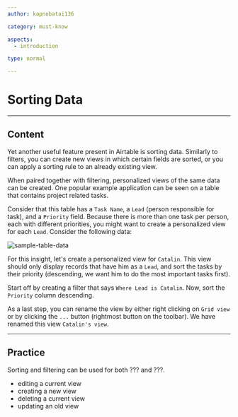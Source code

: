 ```yaml
---
author: kapnobatai136

category: must-know

aspects:
  - introduction

type: normal

---
```


# Sorting Data

---
## Content

Yet another useful feature present in Airtable is sorting data. Similarly to filters, you can create new views in which certain fields are sorted, or you can apply a sorting rule to an already existing view.

When paired together with filtering, personalized views of the same data can be created. One popular example application can be seen on a table that contains project related tasks.

Consider that this table has a `Task Name`, a `Lead` (person responsible for task), and a `Priority` field. Because there is more than one task per person, each with different priorities, you might want to create a personalized view for each `Lead`. Consider the following data:

![sample-table-data](https://img.enkipro.com/bfce634624b751bcdc6fec387641a39b.png)

For this insight, let's create a personalized view for `Catalin`. This view should only display records that have him as a `Lead`, and sort the tasks by their priority (descending, we want him to do the most important tasks first).

Start off by creating a filter that says `Where Lead is Catalin`. Now, sort the `Priority` column descending.

As a last step, you can rename the view by either right clicking on `Grid view` or by clicking the `...` button (rightmost button on the toolbar). We have renamed this view `Catalin's view`. 

---
## Practice

Sorting and filtering can be used for both ??? and ???.

* editing a current view
* creating a new view
* deleting a current view
* updating an old view